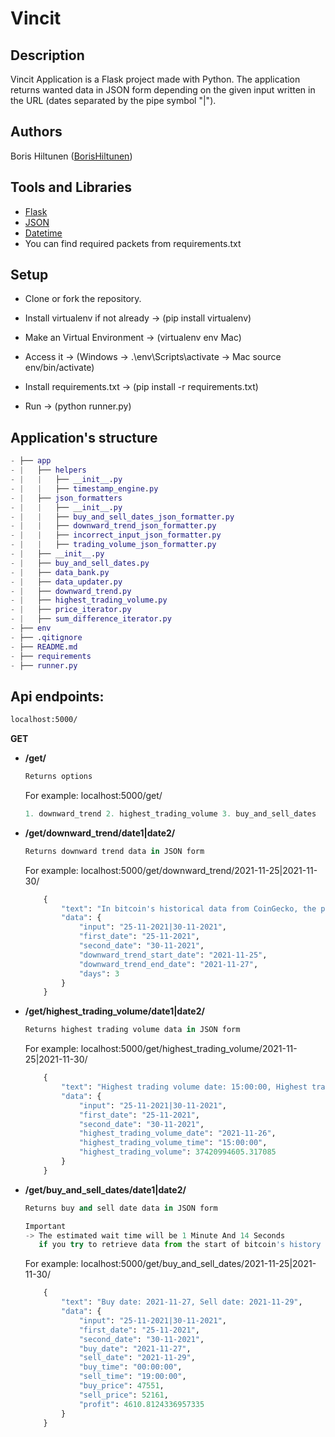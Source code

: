 # Vincit

## Description
Vincit Application is a Flask project made with Python. The application returns wanted data in JSON form depending on the given input written in the URL (dates separated by the pipe symbol "|"). 

## Authors
Boris Hiltunen ([BorisHiltunen](https://github.com/BorisHiltunen))

## Tools and Libraries
- [Flask](https://flask.palletsprojects.com/en/2.0.x/)
- [JSON](https://www.json.org/json-en.html)
- [Datetime](https://docs.python.org/3/library/datetime.html)
- You can find required packets from requirements.txt

## Setup
- Clone or fork the repository.

- Install virtualenv if not already
-> (pip install virtualenv)

- Make an Virtual Environment
-> (virtualenv env Mac)

- Access it
-> (Windows -> .\env\Scripts\activate -> Mac source env/bin/activate)

- Install requirements.txt
-> (pip install -r requirements.txt)

- Run
-> (python runner.py)

## Application's structure
```GAP
- ├── app
- |   ├── helpers
- |   |   ├── __init__.py
- |   |   ├── timestamp_engine.py
- |   ├── json_formatters
- |   |   ├── __init__.py
- |   |   ├── buy_and_sell_dates_json_formatter.py
- |   |   ├── downward_trend_json_formatter.py
- |   |   ├── incorrect_input_json_formatter.py
- |   |   ├── trading_volume_json_formatter.py
- |   ├── __init__.py
- |   ├── buy_and_sell_dates.py
- |   ├── data_bank.py
- |   ├── data_updater.py
- |   ├── downward_trend.py
- |   ├── highest_trading_volume.py
- |   ├── price_iterator.py
- |   ├── sum_difference_iterator.py
- ├── env
- ├── .qitignore
- ├── README.md
- ├── requirements
- ├── runner.py
```

## Api endpoints:

```html 
localhost:5000/
```
<b>GET</b>
  - **/get/**
    ```python 
    Returns options
    ```
    
    For example: localhost:5000/get/
    
    ```python 
    1. downward_trend 2. highest_trading_volume 3. buy_and_sell_dates
    ```
    
  - **/get/downward_trend/date1|date2/**
    ```python 
    Returns downward trend data in JSON form 
    ```
    
    For example: localhost:5000/get/downward_trend/2021-11-25|2021-11-30/
    
    ```python 
        {
            "text": "In bitcoin's historical data from CoinGecko, the price decreased 3 days in a row from 2021-11-25 to 2021-11-27",
            "data": {
                "input": "25-11-2021|30-11-2021",
                "first_date": "25-11-2021",
                "second_date": "30-11-2021",
                "downward_trend_start_date": "2021-11-25",
                "downward_trend_end_date": "2021-11-27",
                "days": 3
            }
        }
    ```
    
  - **/get/highest_trading_volume/date1|date2/**
  
    ```python 
    Returns highest trading volume data in JSON form
    ```
    
    For example: localhost:5000/get/highest_trading_volume/2021-11-25|2021-11-30/
    
    ```python 
        {
            "text": "Highest trading volume date: 15:00:00, Highest trading volume: 37420994605.317085",
            "data": {
                "input": "25-11-2021|30-11-2021",
                "first_date": "25-11-2021",
                "second_date": "30-11-2021",
                "highest_trading_volume_date": "2021-11-26",
                "highest_trading_volume_time": "15:00:00",
                "highest_trading_volume": 37420994605.317085
            }
        }
    ```
    
  - **/get/buy_and_sell_dates/date1|date2/**
  
    ```python 
    Returns buy and sell date data in JSON form
    
    Important
    -> The estimated wait time will be 1 Minute And 14 Seconds
       if you try to retrieve data from the start of bitcoin's history to the end.
    ```

    For example: localhost:5000/get/buy_and_sell_dates/2021-11-25|2021-11-30/
    
    ```python 
        {
            "text": "Buy date: 2021-11-27, Sell date: 2021-11-29",
            "data": {
                "input": "25-11-2021|30-11-2021",
                "first_date": "25-11-2021",
                "second_date": "30-11-2021",
                "buy_date": "2021-11-27",
                "sell_date": "2021-11-29",
                "buy_time": "00:00:00",
                "sell_time": "19:00:00",
                "buy_price": 47551,
                "sell_price": 52161,
                "profit": 4610.8124336957335
            }
        }
    ```
